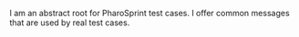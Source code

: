 I am an abstract root for PharoSprint test cases. 
I offer common messages that are used by real test cases.
